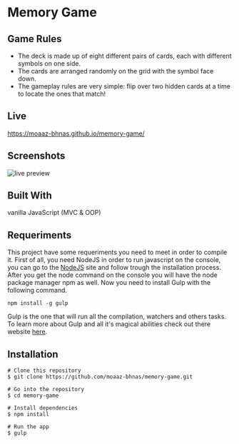 # Memory Game

## Game Rules
- The deck is made up of eight different pairs of cards, each with different symbols on one side.
- The cards are arranged randomly on the grid with the symbol face down.
- The gameplay rules are very simple: flip over two hidden cards at a time to locate the ones that match!

## Live
https://moaaz-bhnas.github.io/memory-game/
 
## Screenshots
![live preview](https://media.giphy.com/media/EQm0IFh2h4VgO1RD5T/giphy.gif)

## Built With
vanilla JavaScript (MVC & OOP)

## Requeriments
This project have some requeriments you need to meet in order to compile it. First of all, you need NodeJS in order to run javascript on the console, you can go to the [NodeJS](https://nodejs.org/en/) site and follow trough the installation process. After you get the node command on the console you will have the node package manager npm as well. Now you need to install Gulp with the following command.  
```
npm install -g gulp
```  
Gulp is the one that will run all the compilation, watchers and others tasks. To learn more about Gulp and all it's magical abilities check out there website [here](https://gulpjs.com/).

## Installation
```
# Clone this repository
$ git clone https://github.com/moaaz-bhnas/memory-game.git

# Go into the repository
$ cd memory-game

# Install dependencies
$ npm install

# Run the app
$ gulp
```
